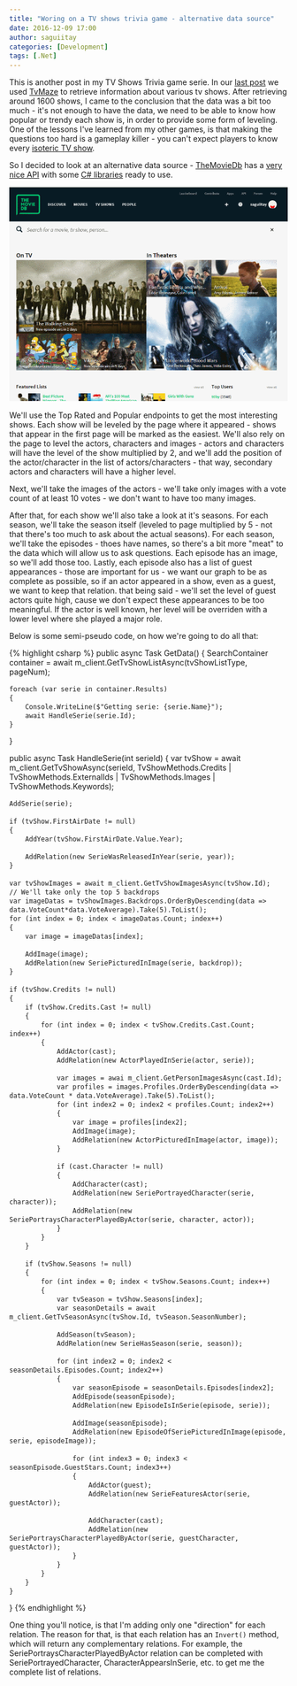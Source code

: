 ```yaml
---
title: "Woring on a TV shows trivia game - alternative data source"
date: 2016-12-09 17:00
author: saguiitay
categories: [Development]
tags: [.Net]
---
```


This is another post in my TV Shows Trivia game serie. In our [last post](http://www.saguiitay.com/2016/11/27/working-on-a-tv-shows-trivia-game/) 
we used [TvMaze](http://www.tvmaze.com/) to retrieve information about various tv shows. After retrieving around 1600 shows, I came
to the conclusion that the data was a bit too much - it's not enough to have the data, we need to be able to know
how popular or trendy each show is, in order to provide some form of leveling. One of the lessons I've learned from
my other games, is that making the questions too hard is a gameplay killer - you can't expect players to know every
[isoteric TV show](http://www.tvmaze.com/shows/250/kirby-buckets).

So I decided to look at an alternative data source - [TheMovieDb](http://www.themoviedb.org) has a [very nice API](https://www.themoviedb.org)
with some [C# libraries](https://www.themoviedb.org/documentation/api/wrappers-libraries) ready to use.

![The Movie DB](/images/the-movie-database.PNG)

We'll use the Top Rated and Popular endpoints to get the most interesting shows. Each show will be leveled by the page where it appeared - shows that appear in the first page
will be marked as the easiest. We'll also rely on the page to level the actors, characters and images - actors and characters will have the level of the show 
multiplied by 2, and we'll add the position of the actor/character in the list of actors/characters - that way, secondary actors and characters will have a higher level.

Next, we'll take the images of the actors  - we'll take only images with a vote count of at least 10 votes - we don't want to have too many images.

After that, for each show we'll also take a look at it's seasons. For each season, we'll take the season itself (leveled to page multiplied by 5 - not that 
there's too much to ask about the actual seasons). For each season, we'll take the episodes - thoes have names, so there's a bit more "meat" to the data
which will allow us to ask questions. Each episode has an image, so we'll add those too. Lastly, each episode also has a list of guest appearances - those are
important for us - we want our graph to be as complete as possible, so if an actor appeared in a show, even as a guest, we want to keep that relation. that
being said - we'll set the level of guest actors quite high, cause we don't expect these appearances to be too meaningful. If the actor is well known, her level
will be overriden with a lower level where she played a major role. 

Below is some semi-pseudo code, on how we're going to do all that:

{% highlight csharp %}
public async Task GetData()
{
    SearchContainer<SearchTv> container = await m_client.GetTvShowListAsync(tvShowListType, pageNum);

    foreach (var serie in container.Results)
    {
        Console.WriteLine($"Getting serie: {serie.Name}");
        await HandleSerie(serie.Id);
    }
}

public async Task HandleSerie(int serieId)
{
    var tvShow = await m_client.GetTvShowAsync(serieId, TvShowMethods.Credits | TvShowMethods.ExternalIds | TvShowMethods.Images | TvShowMethods.Keywords);

    AddSerie(serie);

    if (tvShow.FirstAirDate != null)
    {
        AddYear(tvShow.FirstAirDate.Value.Year);

        AddRelation(new SerieWasReleasedInYear(serie, year));
    }

    var tvShowImages = await m_client.GetTvShowImagesAsync(tvShow.Id);
    // We'll take only the top 5 backdrops
    var imageDatas = tvShowImages.Backdrops.OrderByDescending(data => data.VoteCount*data.VoteAverage).Take(5).ToList();
    for (int index = 0; index < imageDatas.Count; index++)
    {
        var image = imageDatas[index];

        AddImage(image);
        AddRelation(new SeriePicturedInImage(serie, backdrop));
    }

    if (tvShow.Credits != null)
    {
        if (tvShow.Credits.Cast != null)
        {
            for (int index = 0; index < tvShow.Credits.Cast.Count; index++)
            {
                AddActor(cast);
                AddRelation(new ActorPlayedInSerie(actor, serie));

                var images = awai m_client.GetPersonImagesAsync(cast.Id);
                var profiles = images.Profiles.OrderByDescending(data => data.VoteCount * data.VoteAverage).Take(5).ToList();
                for (int index2 = 0; index2 < profiles.Count; index2++)
                {
                    var image = profiles[index2];
                    AddImage(image);
                    AddRelation(new ActorPicturedInImage(actor, image));
                }

                if (cast.Character != null)
                {
                    AddCharacter(cast);
                    AddRelation(new SeriePortrayedCharacter(serie, character));
                    AddRelation(new SeriePortraysCharacterPlayedByActor(serie, character, actor));
                }
            }
        }

        if (tvShow.Seasons != null)
        {
            for (int index = 0; index < tvShow.Seasons.Count; index++)
            {
                var tvSeason = tvShow.Seasons[index];
                var seasonDetails = await m_client.GetTvSeasonAsync(tvShow.Id, tvSeason.SeasonNumber);

                AddSeason(tvSeason);
                AddRelation(new SerieHasSeason(serie, season));

                for (int index2 = 0; index2 < seasonDetails.Episodes.Count; index2++)
                {
                    var seasonEpisode = seasonDetails.Episodes[index2];
                    AddEpisode(seasonEpisode);
                    AddRelation(new EpisodeIsInSerie(episode, serie));

                    AddImage(seasonEpisode);
                    AddRelation(new EpisodeOfSeriePicturedInImage(episode, serie, episodeImage));

                    for (int index3 = 0; index3 < seasonEpisode.GuestStars.Count; index3++)
                    {
                        AddActor(guest);
                        AddRelation(new SerieFeaturesActor(serie, guestActor));

                        AddCharacter(cast);
                        AddRelation(new SeriePortraysCharacterPlayedByActor(serie, guestCharacter, guestActor));
                    }
                }
            }
        }
    }
}
{% endhighlight %}

One thing you'll notice, is that I'm adding only one "direction" for each relation. The reason for that,
is that each relation has an `Invert()` method, which will return any complementary relations. For example,
the SeriePortraysCharacterPlayedByActor relation can be completed with SeriePortrayedCharacter, CharacterAppearsInSerie,
etc. to get me the complete list of relations.
